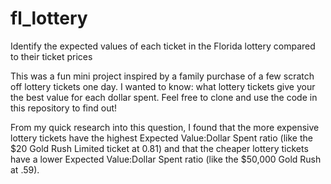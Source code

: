# fl_lottery
Identify the expected values of each ticket in the Florida lottery compared to their ticket prices

This was a fun mini project inspired by a family purchase of a few scratch off lottery tickets one day. I wanted to know: what lottery tickets give your the best value for each dollar spent. Feel free to clone and use the code in this repository to find out!

From my quick research into this question, I found that the more expensive lottery tickets have the highest Expected Value:Dollar Spent ratio (like the $20 Gold Rush Limited ticket at 0.81) and that the cheaper lottery tickets have a lower Expected Value:Dollar Spent ratio (like the $50,000 Gold Rush at .59).
